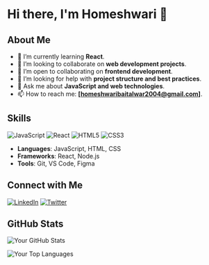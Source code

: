 # Hi there, I'm Homeshwari 👋

## About Me

- 🌱 I’m currently learning **React**.
- 🔭 I’m looking to collaborate on **web development projects**.
- 👯 I’m open to collaborating on **frontend development**.
- 🤔 I’m looking for help with **project structure and best practices**.
- 💬 Ask me about **JavaScript and web technologies**.
- 📫 How to reach me: **[homeshwaribaitalwar2004@gmail.com]**.

## Skills

![JavaScript](https://img.shields.io/badge/JavaScript-F7DF1E?style=for-the-badge&logo=javascript&logoColor=black)
![React](https://img.shields.io/badge/React-61DAFB?style=for-the-badge&logo=react&logoColor=black)
![HTML5](https://img.shields.io/badge/HTML5-E34F26?style=for-the-badge&logo=html5&logoColor=white)
![CSS3](https://img.shields.io/badge/CSS3-1572B6?style=for-the-badge&logo=css3&logoColor=white)

- **Languages**: JavaScript, HTML, CSS
- **Frameworks**: React, Node.js
- **Tools**: Git, VS Code, Figma

## Connect with Me

[![LinkedIn](https://img.shields.io/badge/LinkedIn-0A66C2?style=for-the-badge&logo=linkedin&logoColor=white)](https://www.linkedin.com/in/homeshwari-baitalwar-60b16022a)
[![Twitter](https://img.shields.io/badge/Twitter-1DA1F2?style=for-the-badge&logo=twitter&logoColor=white)](https://x.com/homeshwari05)

## GitHub Stats

![Your GitHub Stats](https://github-readme-stats.vercel.app/api?username=homeshwari524&show_icons=true&theme=radical)


![Your Top Languages](https://github-readme-stats.vercel.app/api/top-langs/?username=homeshwari524&theme=radical)

